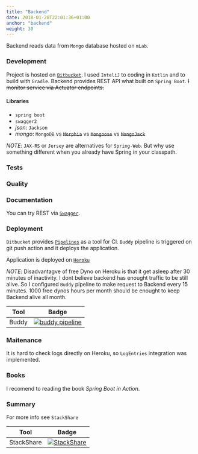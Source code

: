 ```yaml
---
title: "Backend"
date: 2018-01-28T22:01:36+01:00
anchor: "backend"
weight: 30
---
```


Backend reads data from `Mongo` database hosted on `mLab`.

### Development 

Project is hosted on [`Bitbucket`](https://bitbucket.org/frido/mvnrepo-backend/src/master/).
I used `InteliJ` to coding in `Kotlin` and to build with `Gradle`. Backend provides REST API what built on `Spring Boot`.
~~I monitor service via Actuator endpoints.~~

#### Libraries

* `spring boot`
* `swagger2`
* *json*: `Jackson`
* *mongo*: `MongoDB` vs ~~`Morphia`~~ vs ~~`Mongoose`~~ vs ~~`MongoJack`~~

*NOTE*: `JAX-RS` or `Jersey` are alternatives for `Spring-Web`. But why use something different when you already have Spring in your classpath.

### Tests

### Quality

### Documentation

You can try REST via [`Swagger`](https://mvnrepo-backend.herokuapp.com/swagger-ui.html).

### Deployment

`Bitbucket` provides [`Pipelines`](https://bitbucket.org/frido/mvnrepo-backend/addon/pipelines/home#!/) as a tool for CI.
`Buddy` pipeline is triggered on git push action and it deploys the application.

Application is deployed on [`Heroku`](https://mvnrepo-backend.herokuapp.com/)

*NOTE*: Disadvantagve of free Dyno on Heroku is that it get asleep after 30 minutes of inactivity. I dont believe backend has enought traffic to be still alive. So I configured `Buddy` pipeline to make request to Backend every 15 minutes. 1000 free dynos hours per month should be enought to keep Backend alive all month.

| Tool | Badge |
| ---  | ---   |
| Buddy | [![buddy pipeline](https://app.buddy.works/fridrichpeter/mvnrepo-backend/pipelines/pipeline/128730/badge.svg?token=7e655371adbe49225d540916417d681bfffc656638c4af50ee9f6b6c2e1801bd "buddy pipeline")](https://app.buddy.works/fridrichpeter/mvnrepo-backend/pipelines/pipeline/128730) |

### Maitenance

It is hard to check logs directly on Heroku, so `LogEntries` integration was implemented.

### Books

I recomend to reading the book *Spring Boot in Action*.

### Summary

For more info see `StackShare`

| Tool | Badge |
| ---  | ---   |
| StackShare | [![StackShare](https://img.shields.io/badge/tech-stack-0690fa.svg?style=flat)](https://stackshare.io/frido/mvnrepo-backend) |
